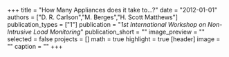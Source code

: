 +++
title = "How Many Appliances does it take to…?"
date = "2012-01-01"
authors = ["D. R. Carlson","M. Berges","H. Scott Matthews"]
publication_types = ["1"]
publication = "_1st International Workshop on Non-Intrusive Load Monitoring_"
publication_short = ""
image_preview = ""
selected = false
projects = []
math = true
highlight = true
[header]
image = ""
caption = ""
+++

